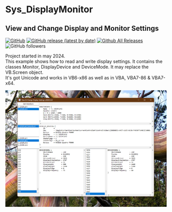 # Sys_DisplayMonitor  
## View and Change Display and Monitor Settings    

[![GitHub](https://img.shields.io/github/license/OlimilO1402/Sys_DisplayMonitor?style=plastic)](https://github.com/OlimilO1402/Sys_DisplayMonitor/blob/master/LICENSE) 
[![GitHub release (latest by date)](https://img.shields.io/github/v/release/OlimilO1402/Sys_DisplayMonitor?style=plastic)](https://github.com/OlimilO1402/Sys_DisplayMonitor/releases/latest)
[![Github All Releases](https://img.shields.io/github/downloads/OlimilO1402/Sys_DisplayMonitor/total.svg)](https://github.com/OlimilO1402/Sys_DisplayMonitor/releases/download/v2024.05.18/DisplayMonitor_v2024.05.18.zip)
![GitHub followers](https://img.shields.io/github/followers/OlimilO1402?style=social)


Project started in may 2024.  
This example shows how to read and write display settings. 
It contains the classes Monitor, DisplayDevice and DeviceMode. It may replace the VB.Screen object.  
It's got Unicode and works in VB6-x86 as well as in VBA, VBA7-86 & VBA7-x64.  

![DisplayMonitor Image](Resources/DisplayMonitor.png "DisplayMonitor Image")
